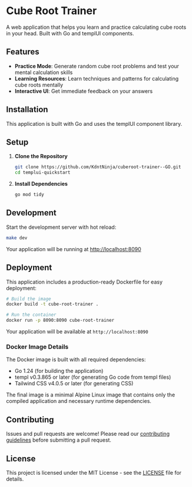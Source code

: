 # Cube Root Trainer

A web application that helps you learn and practice calculating cube roots in your head. Built with Go and templUI components.

## Features

- **Practice Mode**: Generate random cube root problems and test your mental calculation skills
- **Learning Resources**: Learn techniques and patterns for calculating cube roots mentally
- **Interactive UI**: Get immediate feedback on your answers

## Installation

This application is built with Go and uses the templUI component library.

## Setup

1. **Clone the Repository**

   ```bash
   git clone https://github.com/KdntNinja/cuberoot-trainer--GO.git
   cd templui-quickstart
   ```

2. **Install Dependencies**

   ```bash
   go mod tidy
   ```

## Development

Start the development server with hot reload:

```bash
make dev
```

Your application will be running at [http://localhost:8090](http://localhost:8090)

## Deployment

This application includes a production-ready Dockerfile for easy deployment:

```bash
# Build the image
docker build -t cube-root-trainer .

# Run the container
docker run -p 8090:8090 cube-root-trainer
```

Your application will be available at `http://localhost:8090`

### Docker Image Details

The Docker image is built with all required dependencies:

- Go 1.24 (for building the application)
- templ v0.3.865 or later (for generating Go code from templ files)
- Tailwind CSS v4.0.5 or later (for generating CSS)

The final image is a minimal Alpine Linux image that contains only the compiled application and necessary runtime dependencies.

## Contributing

Issues and pull requests are welcome! Please read our [contributing guidelines](https://github.com/axzilla/templui/blob/main/CONTRIBUTING.md) before submitting a pull request.

## License

This project is licensed under the MIT License - see the [LICENSE](LICENSE) file for details.
